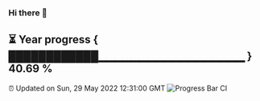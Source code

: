 ### Hi there 👋
⏳ Year progress { ████████████▁▁▁▁▁▁▁▁▁▁▁▁▁▁▁▁▁▁ } 40.69 %
---
⏰ Updated on Sun, 29 May 2022 12:31:00 GMT
![Progress Bar CI](https://github.com/liununu/liununu/workflows/Progress%20Bar%20CI/badge.svg)
